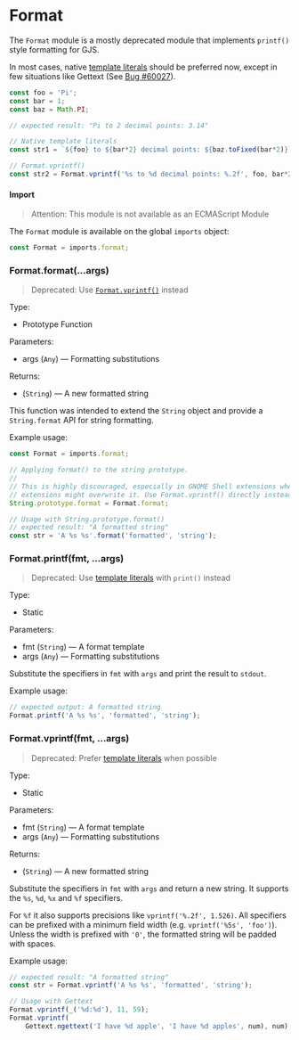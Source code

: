 # Format

The `Format` module is a mostly deprecated module that implements `printf()`
style formatting for GJS.

In most cases, native [template literals][template-literals] should be preferred
now, except in few situations like Gettext (See [Bug #60027][bug-60027]).

```js
const foo = 'Pi';
const bar = 1;
const baz = Math.PI;

// expected result: "Pi to 2 decimal points: 3.14"

// Native template literals
const str1 = `${foo} to ${bar*2} decimal points: ${baz.toFixed(bar*2)}`

// Format.vprintf()
const str2 = Format.vprintf('%s to %d decimal points: %.2f', foo, bar*2, baz);
```

#### Import

> Attention: This module is not available as an ECMAScript Module

The `Format` module is available on the global `imports` object:

```js
const Format = imports.format;
```

[template-literals]: https://developer.mozilla.org/en-US/docs/Web/JavaScript/Reference/Template_literals
[bug-60027]: https://savannah.gnu.org/bugs/?60027

### Format.format(...args)

> Deprecated: Use [`Format.vprintf()`](#format-vprintf) instead

Type:
* Prototype Function

Parameters:
* args (`Any`) — Formatting substitutions

Returns:
* (`String`) — A new formatted string

This function was intended to extend the `String` object and provide a
`String.format` API for string formatting.

Example usage:

```js
const Format = imports.format;

// Applying format() to the string prototype.
//
// This is highly discouraged, especially in GNOME Shell extensions where other
// extensions might overwrite it. Use Format.vprintf() directly instead.
String.prototype.format = Format.format;

// Usage with String.prototype.format()
// expected result: "A formatted string"
const str = 'A %s %s'.format('formatted', 'string');
```

### Format.printf(fmt, ...args)

> Deprecated: Use [template literals][template-literals] with `print()` instead

Type:
* Static

Parameters:
* fmt (`String`) — A format template
* args (`Any`) — Formatting substitutions

Substitute the specifiers in `fmt` with `args` and print the result to `stdout`.

Example usage:

```js
// expected output: A formatted string
Format.printf('A %s %s', 'formatted', 'string');
```

### Format.vprintf(fmt, ...args)

> Deprecated: Prefer [template literals][template-literals] when possible

Type:
* Static

Parameters:
* fmt (`String`) — A format template
* args (`Any`) — Formatting substitutions

Returns:
* (`String`) — A new formatted string

Substitute the specifiers in `fmt` with `args` and return a new string. It
supports the `%s`, `%d`, `%x` and `%f` specifiers.

For `%f` it also supports precisions like `vprintf('%.2f', 1.526)`. All
specifiers can be prefixed with a minimum field width (e.g.
`vprintf('%5s', 'foo')`). Unless the width is prefixed with `'0'`, the formatted
string will be padded with spaces.

Example usage:

```js
// expected result: "A formatted string"
const str = Format.vprintf('A %s %s', 'formatted', 'string');

// Usage with Gettext
Format.vprintf(_('%d:%d'), 11, 59);
Format.vprintf(
    Gettext.ngettext('I have %d apple', 'I have %d apples', num), num);
```

[template-literals]: https://developer.mozilla.org/en-US/docs/Web/JavaScript/Reference/Template_literals

